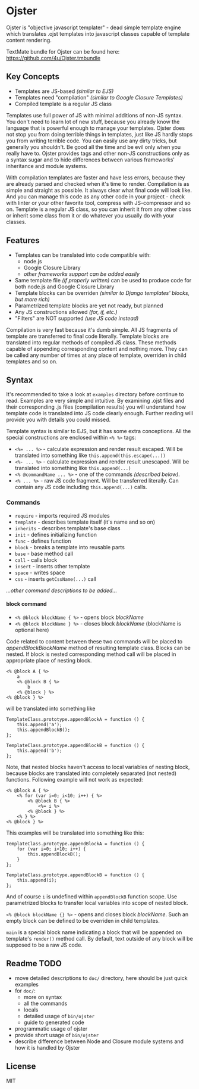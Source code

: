 # Ojster

Ojster is "objective javascript templater" - dead simple template engine which translates .ojst templates into javascript classes capable of template content rendering.

TextMate bundle for Ojster can be found here: https://github.com/4u/Ojster.tmbundle

## Key Concepts

* Templates are JS-based _(similar to EJS)_
* Templates need "compilation" _(similar to Google Closure Templates)_
* Compiled template is a regular JS class

Templates use full power of JS with minimal additions of non-JS syntax. You don't need to learn lot of new stuff, because you already know the language that is powerful enough to manage your templates. Ojster does not stop you from doing terrible things in templates, just like JS hardly stops you from writing terrible code. You can easily use any dirty tricks, but generally you shouldn't. Be good all the time and be evil only when you really have to.
Ojster provides tags and other non-JS constructions only as a syntax sugar and to hide differences between various frameworks' inheritance and module systems.

With compilation templates are faster and have less errors, because they are already parsed and checked when it's time to render.
Compilation is as simple and straight as possible. It always clear what final code will look like. And you can manage this code as any other code in your project - check with linter or your other favorite tool, compress with JS-compressor and so on.
Template is a regular JS class, so you can inherit it from any other class or inherit some class from it or do whatever you usually do with your classes.

## Features

* Templates can be translated into code compatible with:
	* node.js
	* Google Closure Library
	* _other frameworks support can be added easily_
* Same template file _(if properly written)_ can be used to produce code for both node.js and Google Closure Library
* Template blocks can be overriden _(similar to Django templates' blocks, but more rich)_
* Parametrized template blocks are yet not ready, but planned
* Any JS constructions allowed _(for, if, etc.)_
* "Filters" are NOT supported _(use JS code instead)_

Compilation is very fast because it's dumb simple. All JS fragments of template are transferred to final code literally. Template blocks are translated into regular methods of compiled JS class. These methods capable of appending corresponding content and nothing more. They can be called any number of times at any place of template, overriden in child templates and so on.

## Syntax

It's recommended to take a look at `examples` directory before continue to read. Examples are very simple and intuitive.
By examining .ojst files and their corresponding .js files (compilation results) you will understand how template code is translated into JS code clearly enough. Further reading will provide you with details you could missed.

Template syntax is similar to EJS, but it has some extra conceptions.
All the special constructions are enclosed within `<% %>` tags:

* `<%= ... %>`  - calculate expression and render result escaped. Will be translated into something like `this.append(this.escape(...))`
* `<%- ... %>`  - calculate expression and render result unescaped. Will be translated into something like `this.append(...)`
* `<% @commandName ... %>`  - one of the commands _(described below)_.
* `<% ... %>` - raw JS code fragment. Will be transferred literally. Can contain any JS code including `this.append(...)` calls.

### Commands

* `require` - imports required JS modules
* `template` - describes template itself (it's name and so on)
* `inherits` - describes template's base class
* `init` - defines initializing function
* `func` - defines function
* `block` - breaks a template into reusable parts
* `base` - base method call
* `call` - calls block
* `insert` - inserts other template
* `space` - writes space
* `css` - inserts `getCssName(...)` call

_...other command descriptions to be added..._

#### block command

* `<% @block blockName { %>` - opens block _blockName_
* `<% @block blockName } %>` - closes block _blockName_ (blockName is optional here)

Code related to content between these two commands will be placed to _appendBlockBlockName_ method of resulting template class.
Blocks can be nested. If block is nested corresponding method call will be placed in appropriate place of nesting block.

	<% @block A { %>
		a
		<% @block B { %>
			b
		<% @block } %>
	<% @block } %>

will be translated into something like

	TemplateClass.prototype.appendBlockA = function () {
		this.append('a');
		this.appendBlockB();
	};

	TemplateClass.prototype.appendBlockB = function () {
		this.append('b');
	};

Note, that nested blocks haven't access to local variables of nesting block, because blocks are translated into completely separated (not nested) functions. Following example will not work as expected:

	<% @block A { %>
		<% for (var i=0; i<10; i++) { %>
			<% @block B { %>
				<%= i %>
			<% @block } %>
		<% } %>
	<% @block } %>

This examples will be translated into something like this:

	TemplateClass.prototype.appendBlockA = function () {
		for (var i=0; i<10; i++) {
			this.appendBlockB();
		}
	};

	TemplateClass.prototype.appendBlockB = function () {
		this.append(i);
	};

And of course `i` is undefined within `appendBlockB` function scope. Use parametrized blocks to transfer local variables into scope of nested block.

`<% @block blockName {} %>` - opens and closes block _blockName_. Such an empty block can be defined to be overriden in child templates.

`main` is a special block name indicating a block that will be appended on template's `render()` method call.
By default, text outside of any block will be supposed to be a raw JS code.


## Readme TODO

* move detailed descriptions to `doc/` directory, here should be just quick examples
* for `doc/`:
	* more on syntax
	* all the commands
	* locals
	* detailed usage of `bin/ojster`
	* guide to generated code
* programmatic usage of ojster
* provide short usage of `bin/ojster`
* describe difference between Node and Closure module systems and how it is handled by Ojster

## License

MIT
